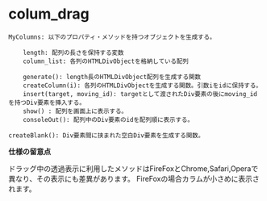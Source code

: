 colum_drag
==========


	MyColumns: 以下のプロパティ・メソッドを持つオブジェクトを生成する。
	
		length: 配列の長さを保持する変数
		column_list: 各列のHTMLDivObjectを格納している配列
		
		generate(): length長のHTMLDivObject配列を生成する関数
		createColumn(i): 各列のHTMLDivObjectを生成する関数。引数iをidに保持する。
		insert(target, moving_id): targetとして渡されたDiv要素の後にmoving_idを持つDiv要素を挿入する。 
		show() : 配列を画面上に表示する。
		consoleOut(): 配列中のDiv要素のidを配列順に表示する。
	
	createBlank(): Div要素間に挟まれた空白Div要素を生成する関数。
	

**仕様の留意点**

ドラッグ中の透過表示に利用したメソッドはFireFoxとChrome,Safari,Operaで異なり、その表示にも差異があります。
FireFoxの場合カラムが小さめに表示されます。